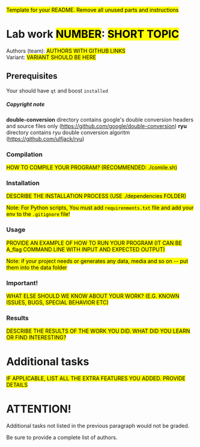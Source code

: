 <mark>Template for your README. Remove all unused parts and instructions</mark>

# Lab work <mark>NUMBER</mark>: <mark>SHORT TOPIC</mark>
Authors (team): <mark>AUTHORS WITH GITHUB LINKS</mark><br>
Variant: <mark>VARIANT SHOULD BE HERE</mark>
## Prerequisites
Your should have `qt` and boost `installed`

##### Copyright note
**double-conversion** directory contains google's double conversion headers and source files only (https://github.com/google/double-conversion)
**ryu** directory contains ryu double conversion algoritm (https://github.com/ulfjack/ryu)

### Compilation
<mark>HOW TO COMPILE YOUR PROGRAM? (RECOMMENDED: ./comile.sh)</mark>

### Installation

<mark>DESCRIBE THE INSTALLATION PROCESS (USE ./dependencies FOLDER)</mark>

<mark>Note: For Python scripts, You must add `requirenments.txt` 
file and add your env to the `.gitignore` file!</mark>

### Usage

<mark>PROVIDE AN EXAMPLE OF HOW TO RUN YOUR PROGRAM (IT CAN BE A_flag COMMAND LINE WITH INPUT AND EXPECTED OUTPUT)</mark>

<mark>Note: if your project needs or generates any data, media and so on -- put them
into the data folder</mark> 

### Important!

<mark>WHAT ELSE SHOULD WE KNOW ABOUT YOUR WORK? (E.G. KNOWN ISSUES, BUGS, SPECIAL BEHAVIOR ETC)</mark>

### Results

<mark>DESCRIBE THE RESULTS OF THE WORK YOU DID. WHAT DID YOU LEARN OR FIND INTERESTING?</mark>

# Additional tasks
<mark>IF APPLICABLE, LIST ALL THE EXTRA FEATURES YOU ADDED. PROVIDE DETAILS<mark>

# ATTENTION!

Additional tasks not listed in the previous paragraph would not be graded.

Be sure to provide a complete list of authors.

